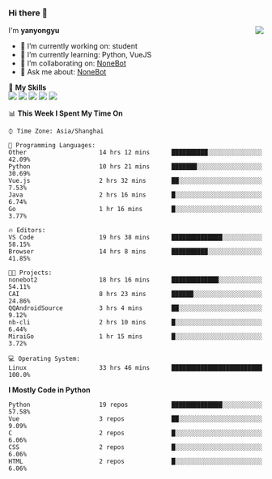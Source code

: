 ### Hi there 👋

<a href="#">
  <img align="right" src="https://github-readme-stats.vercel.app/api?username=yanyongyu&count_private=true&show_icons=true&bg_color=15,f2f7fd,E0EAFC" />
</a>

I'm **yanyongyu**

- 🔭 I’m currently working on: student
- 🌱 I’m currently learning: Python, VueJS
- 👯 I’m collaborating on: [NoneBot](https://github.com/nonebot)
- 💬 Ask me about: [NoneBot](https://github.com/nonebot)

🌟 **My Skills**  
![](https://img.shields.io/badge/-Python-3e74a2?style=flat-square&logo=Python&logoColor=fff)
![](https://img.shields.io/badge/-Vue-4fc08d?style=flat-square&logo=Vue.js&logoColor=fff)
![](https://img.shields.io/badge/-Node.js-339933?style=flat-square&logo=Node.js&logoColor=fff)
![](https://img.shields.io/badge/-Docker-2496ED?style=flat-square&logo=Docker&logoColor=fff)
![](https://img.shields.io/badge/-Linux-000000?style=flat-square&logo=Linux&logoColor=fff)

<!--START_SECTION:waka-->
📊 **This Week I Spent My Time On** 

```text
⌚︎ Time Zone: Asia/Shanghai

💬 Programming Languages: 
Other                    14 hrs 12 mins      ██████████░░░░░░░░░░░░░░░   42.09% 
Python                   10 hrs 21 mins      ███████░░░░░░░░░░░░░░░░░░   30.69% 
Vue.js                   2 hrs 32 mins       ██░░░░░░░░░░░░░░░░░░░░░░░   7.53% 
Java                     2 hrs 16 mins       █░░░░░░░░░░░░░░░░░░░░░░░░   6.74% 
Go                       1 hr 16 mins        █░░░░░░░░░░░░░░░░░░░░░░░░   3.77%

🔥 Editors: 
VS Code                  19 hrs 38 mins      ██████████████░░░░░░░░░░░   58.15% 
Browser                  14 hrs 8 mins       ██████████░░░░░░░░░░░░░░░   41.85%

🐱‍💻 Projects: 
nonebot2                 18 hrs 16 mins      █████████████░░░░░░░░░░░░   54.11% 
CAI                      8 hrs 23 mins       ██████░░░░░░░░░░░░░░░░░░░   24.86% 
QQAndroidSource          3 hrs 4 mins        ██░░░░░░░░░░░░░░░░░░░░░░░   9.12% 
nb-cli                   2 hrs 10 mins       █░░░░░░░░░░░░░░░░░░░░░░░░   6.44% 
MiraiGo                  1 hr 15 mins        █░░░░░░░░░░░░░░░░░░░░░░░░   3.72%

💻 Operating System: 
Linux                    33 hrs 46 mins      █████████████████████████   100.0%

```

**I Mostly Code in Python** 

```text
Python                   19 repos            ██████████████░░░░░░░░░░░   57.58% 
Vue                      3 repos             ██░░░░░░░░░░░░░░░░░░░░░░░   9.09% 
C                        2 repos             █░░░░░░░░░░░░░░░░░░░░░░░░   6.06% 
CSS                      2 repos             █░░░░░░░░░░░░░░░░░░░░░░░░   6.06% 
HTML                     2 repos             █░░░░░░░░░░░░░░░░░░░░░░░░   6.06%

```



<!--END_SECTION:waka-->
